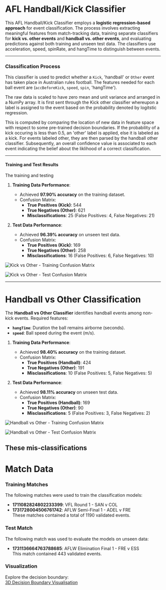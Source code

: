 
# AFL Handball/Kick Classifier

This AFL Handball/Kick Classifier employs a **logistic regression-based approach** for event classification. The process involves extracting meaningful features from match-tracking data, training separate classifiers for **kick vs. other events** and **handball vs. other events**, and evaluating predictions against both training and unseen test data. The classifiers use acceleration, speed, spinRate, and hangTime to distinguish between events.

----------

### **Classification Process**
 
 This classifier is used to predict whether a `Kick`, 'handball' or `Other` event has taken place in Australian rules football. The features needed for each ball event are (`accBeforeKick`, `speed`, `spin`, 'hangTime'). 

The raw data is scaled to have zero mean and unit variance and arranged in a NumPy array. It is first sent through the Kick other classifier whereupon a label is assigned to the event based on the probability denoted by logitstic regression. 

This is computed by comparing the  location of new data in feature space with respect to some pre-trained decision boundaries. If the probability of a kick occuring is less than 0.5, an 'other' label is applied, else it is labeled as a kick. For events labeled other, they are then parsed by the handball other classifier. Subsequently, an overall confidence
value is associated to each event indicating the belief about the liklihood of a correct classification. 
   
----------

#### **Training and Test Results**
The training and testing 

1.  **Training Data Performance**:
    
    -   Achieved **97.90% accuracy** on the training dataset.
    -   Confusion Matrix:
        -   **True Positives (Kick)**:  544
        -   **True Negatives (Other)**: 621
        -   **Misclassifications**: 25 (False Positives: 4, False Negatives: 21)
2.  **Test Data Performance**:
    
    -   Achieved **96.39% accuracy** on unseen test data.
    -   Confusion Matrix:
        -   **True Positives (Kick)**: 169
        -   **True Negatives (Other)**: 258
        -   **Misclassifications**: 16 (False Positives: 6, False Negatives: 10)


![Kick vs Other - Training Confusion Matrix](https://i.imgur.com/Y1ErSA8.png)

![Kick vs Other - Test Confusion Matrix](https://i.imgur.com/fuQprIk.png)

----------

# **Handball vs Other Classification**

The **Handball vs Other Classifier** identifies handball events among non-kick events. Required features:

-   **`hangTime`**: Duration the ball remains airborne (seconds).
-   **`speed`**: Ball speed during the event (m/s).

1.  **Training Data Performance**:
    
    -   Achieved **98.40% accuracy** on the training dataset.
    -   Confusion Matrix:
        -   **True Positives (Handball)**: 424
        -   **True Negatives (Other)**: 191
        -   **Misclassifications**: 10 (False Positives: 5, False Negatives: 5)
2.  **Test Data Performance**:
    
    -   Achieved **98.11% accuracy** on unseen test data.
    -   Confusion Matrix:
        -   **True Positives (Handball)**: 169
        -   **True Negatives (Other)**: 90
        -   **Misclassifications**: 5 (False Positives: 3, False Negatives: 2)

![Handball vs Other - Training Confusion Matrix](https://i.imgur.com/9fO7xsy.png)

![Handball vs Other - Test Confusion Matrix](https://i.imgur.com/4vGrL7r.png)

These mis-classifications
----------

# **Match Data**

### **Training Matches**

The following matches were used to train the classification models:

-   **1711082824802233399**: VFL Round 1 - SAN v COL
-   **1731728004506761742**: AFLW Semi-Final 1 - ADEL v FRE  
    These matches contained a total of 1190 validated events.

### **Test Match**

The following match was used to evaluate the models on unseen data:

-   **1731136664763788685**: AFLW Elimination Final 1 - FRE v ESS  
    This match contained 443 validated events.

### Visualization

Explore the decision boundary:  
[3D Decision Boundary Visualisation](https://MC4713.github.io/plotly-hosting/3d_decision_boundary.html)
<!--stackedit_data:
eyJoaXN0b3J5IjpbLTM1MTY0OTI3NSw0ODQ4OTIwNDEsLTE3MD
I2NDA5OTcsLTE5NDk3NzYxNywtNjU3NDkxMzgzLC0xMzUxOTEz
NjIwLDE0NzA4ODg2NSwtMTM2NTY5NjI1MiwtMTU5NDE3NjQ5OS
wxODQ3NjI0ODkwLDU3MDI3NDc3MiwxMjczMzk0ODY0LC0xNjM1
MjU3OTY4LDM4MjA1NDk5OSwtOTAyNjY1ODUwXX0=
-->